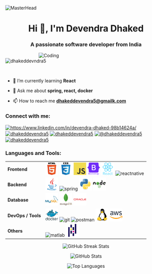 ![MasterHead](https://drive.google.com/uc?export=view&id=1CrWusDj11og3-RD1jYjr4sayCe10Hggi)

<h1 align="center">Hi 👋, I'm Devendra Dhaked</h1>
<h3 align="center">A passionate software developer from India</h3>
<img align="right" alt="Coding" width="400"
    src="https://media2.giphy.com/media/v1.Y2lkPTc5MGI3NjExdzFjbjRnZHNsdGdhbG9menFyN2t5eDl0Zjdlc2ozYmlvM3ZpOGxsZSZlcD12MV9pbnRlcm5hbF9naWZfYnlfaWQmY3Q9Zw/2IudUHdI075HL02Pkk/giphy.gif">
 

<p align="left"> <img
        src="https://komarev.com/ghpvc/?username=dhakeddevndra5&label=Profile%20views&color=0e75b6&style=flat"
        alt="dhakeddevndra5" /> </p>

<p align="left"> <a href="https://twitter.com/" target="blank"><img
            src="https://img.shields.io/twitter/follow/?logo=twitter&style=for-the-badge" alt="" /></a> </p>

- 🌱 I’m currently learning **React**
 
- 💬 Ask me about **spring, react, docker**

- 📫 How to reach me **dhakeddevendra5@gmailk.com**

<h3 align="left">Connect with me:</h3>
<p align="left">
    <a href="https://linkedin.com/in/https://www.linkedin.com/in/devendra-dhaked-98b14624a/" target="blank"><img
            align="center"
            src="https://raw.githubusercontent.com/rahuldkjain/github-profile-readme-generator/master/src/images/icons/Social/linked-in-alt.svg"
            alt="https://www.linkedin.com/in/devendra-dhaked-98b14624a/" height="30" width="40" /></a>
    <a href="https://www.hackerrank.com/dhakeddevendra5" target="blank"><img align="center"
            src="https://raw.githubusercontent.com/rahuldkjain/github-profile-readme-generator/master/src/images/icons/Social/hackerrank.svg"
            alt="dhakeddevendra5" height="30" width="40" /></a>
    <a href="https://www.leetcode.com/dhakeddevendra5" target="blank"><img align="center"
            src="https://raw.githubusercontent.com/rahuldkjain/github-profile-readme-generator/master/src/images/icons/Social/leet-code.svg"
            alt="dhakeddevendra5" height="30" width="40" /></a>
    <a href="https://www.hackerearth.com/@dhakeddevendra5" target="blank"><img align="center"
            src="https://raw.githubusercontent.com/rahuldkjain/github-profile-readme-generator/master/src/images/icons/Social/hackerearth.svg"
            alt="@dhakeddevendra5" height="30" width="40" /></a>
    <a href="https://auth.geeksforgeeks.org/user/dhakeddevendra5" target="blank"><img align="center"
            src="https://raw.githubusercontent.com/rahuldkjain/github-profile-readme-generator/master/src/images/icons/Social/geeks-for-geeks.svg"
            alt="dhakeddevendra5" height="30" width="40" /></a>
</p>

<h3 align="left">Languages and Tools:</h3>

<table>
    <tr>
        <td><strong>Frontend</strong></td>
        <td>
            <img src="https://raw.githubusercontent.com/devicons/devicon/master/icons/html5/html5-original-wordmark.svg"
                title="HTML5" alt="html" width="40" height="40" />
            <img src="https://raw.githubusercontent.com/devicons/devicon/master/icons/css3/css3-original-wordmark.svg"
                title="CSS3" alt="css" width="40" height="40" />
            <img src="https://raw.githubusercontent.com/devicons/devicon/master/icons/javascript/javascript-original.svg"
                title="JavaScript" alt="javascript" width="40" height="40" />
            <img src="https://raw.githubusercontent.com/devicons/devicon/master/icons/bootstrap/bootstrap-plain-wordmark.svg"
                title="Bootstrap" alt="bootstrap" width="40" height="40" />
            <img src="https://raw.githubusercontent.com/devicons/devicon/master/icons/react/react-original-wordmark.svg"
                title="ReactJS" alt="react" width="40" height="40" />
            <img src="https://reactnative.dev/img/header_logo.svg" title="React Native" alt="reactnative" width="40"
                height="40" />
        </td>
    </tr>
    <tr>
        <td><strong>Backend</strong></td>
        <td>
            <img src="https://raw.githubusercontent.com/devicons/devicon/master/icons/java/java-original.svg"
                title="Java" alt="java" width="40" height="40" />
            <img src="https://www.vectorlogo.zone/logos/springio/springio-icon.svg" title="Spring Boot" alt="spring"
                width="40" height="40" />
            <img src="https://raw.githubusercontent.com/devicons/devicon/master/icons/python/python-original.svg"
                title="Python" alt="python" width="40" height="40" />
            <img src="https://raw.githubusercontent.com/devicons/devicon/master/icons/nodejs/nodejs-original-wordmark.svg"
                title="Node.js" alt="nodejs" width="40" height="40" />
        </td>
    </tr>
    <tr>
        <td><strong>Database</strong></td>
        <td>
            <img src="https://raw.githubusercontent.com/devicons/devicon/master/icons/mysql/mysql-original-wordmark.svg"
                title="MySQL" alt="mysql" width="40" height="40" />
            <img src="https://raw.githubusercontent.com/devicons/devicon/master/icons/mongodb/mongodb-original-wordmark.svg"
                title="MongoDB" alt="mongodb" width="40" height="40" />
            <img src="https://raw.githubusercontent.com/devicons/devicon/master/icons/oracle/oracle-original.svg"
                title="Oracle" alt="oracle" width="40" height="40" />
        </td>
    </tr>
    <tr>
        <td><strong>DevOps / Tools</strong></td>
        <td>
            <img src="https://raw.githubusercontent.com/devicons/devicon/master/icons/docker/docker-original-wordmark.svg"
                title="Docker" alt="docker" width="40" height="40" />
            <img src="https://www.vectorlogo.zone/logos/git-scm/git-scm-icon.svg" title="Git" alt="git" width="40"
                height="40" />
            <img src="https://www.vectorlogo.zone/logos/getpostman/getpostman-icon.svg" title="Postman" alt="postman"
                width="40" height="40" />
            <img src="https://raw.githubusercontent.com/devicons/devicon/master/icons/linux/linux-original.svg"
                title="Linux" alt="linux" width="40" height="40" />
            <img src="https://raw.githubusercontent.com/devicons/devicon/master/icons/amazonwebservices/amazonwebservices-original-wordmark.svg"
                title="AWS" alt="aws" width="40" height="40" />
        </td>
    </tr>
    <tr>
        <td><strong>Others</strong></td>
        <td>
            <img src="https://upload.wikimedia.org/wikipedia/commons/2/21/Matlab_Logo.png" title="MATLAB" alt="matlab"
                width="40" height="40" />
            <img src="https://raw.githubusercontent.com/devicons/devicon/master/icons/pandas/pandas-original.svg"
                title="Pandas" alt="pandas" width="40" height="40" />
        </td>
    </tr>
</table>



<p align="center">
    <img src="https://github-readme-streak-stats.demolab.com?user=dhakeddevndra5&theme=dark"
        alt="GitHub Streak Stats" />
</p>

<p align="center">
    <img src="https://github-readme-stats.vercel.app/api?username=dhakeddevndra5&show_icons=true&theme=dark"
        alt="GitHub Stats" />
</p>

<p align="center">
    <img src="https://github-readme-stats.vercel.app/api/top-langs/?username=dhakeddevndra5&layout=compact&theme=dark"
        alt="Top Languages" />
</p>
